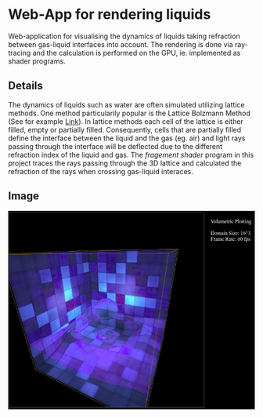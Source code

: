 # Web-App for rendering liquids

Web-application for visualising the dynamics of liquids taking
refraction between gas-liquid interfaces into account. The
rendering is done via ray-tracing and the calculation
is performed on the GPU, ie. implemented as shader programs.

## Details

The dynamics of liquids such as water are often simulated utilizing
lattice methods. One method particularily popular is the Lattice Bolzmann
Method (See for example [Link](https://www10.cs.fau.de/publications/papers/2004/Thuerey_VMV04.pdf)).
In lattice methods each cell of the lattice is either filled, empty or partially
filled. Consequently, cells that are partially filled define the interface
between the liquid and the gas (eg. air) and light rays passing through
the interface will be deflected due to the different refraction index of the
liquid and gas.
The *fragement shader* program in this project traces the rays passing
through the 3D lattice and calculated the refraction of the rays when
crossing gas-liquid interaces. 



## Image
<img src = './Images/screenshot_01.png' >
